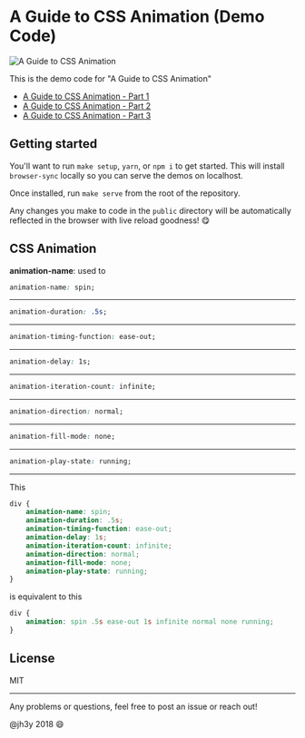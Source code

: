 # A Guide to CSS Animation (Demo Code)

![A Guide to CSS Animation](https://cdn-images-1.medium.com/max/800/1*YMIFMQyYdSkmGAus_VZiPw.gif)

This is the demo code for "A Guide to CSS Animation"

* [A Guide to CSS Animation - Part 1](https://medium.com/@jh3y/a-guide-to-css-animation-part-1-8777f5beb1f8)
* [A Guide to CSS Animation - Part 2](https://medium.com/@jh3y/a-guide-to-css-animation-part-2-2cd422f78567)
* [A Guide to CSS Animation - Part 3](https://medium.com/@jh3y/a-guide-to-css-animation-part-3-2e497110119)

## Getting started
You'll want to run `make setup`, `yarn`, or `npm i` to get started. This will install `browser-sync` locally so you can serve the demos on localhost.

Once installed, run `make serve` from the root of the repository.

Any changes you make to code in the `public` directory will be automatically reflected in the browser with live reload goodness! 😋

## CSS Animation

**animation-name**: used to 
```css
animation-name: spin;
```
---
```css
animation-duration: .5s;
```
---
```css
animation-timing-function: ease-out;
```
---
```css
animation-delay: 1s;
```
---
```css
animation-iteration-count: infinite;
```
---
```css
animation-direction: normal;
```
---
```css
animation-fill-mode: none;
```
---
```css
animation-play-state: running;
```
---

This

```css
div {
    animation-name: spin;
    animation-duration: .5s;
    animation-timing-function: ease-out;
    animation-delay: 1s;
    animation-iteration-count: infinite;
    animation-direction: normal;
    animation-fill-mode: none;
    animation-play-state: running;
}
```

is equivalent to this

```css
div {
    animation: spin .5s ease-out 1s infinite normal none running;
}
```


## License
MIT

---

Any problems or questions, feel free to post an issue or reach out!

@jh3y 2018 :smile:
